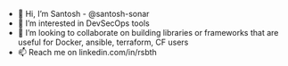 - 👋 Hi, I’m Santosh - @santosh-sonar
- 👀 I’m interested in DevSecOps tools 
- 💞️ I’m looking to collaborate on building libraries or frameworks that are useful for Docker, ansible, terraform, CF users 
- 📫 Reach me on linkedin.com/in/rsbth 

<!---
santosh-sonar/santosh-sonar is a ✨ special ✨ repository because its `README.md` (this file) appears on your GitHub profile.
You can click the Preview link to take a look at your changes.
--->
